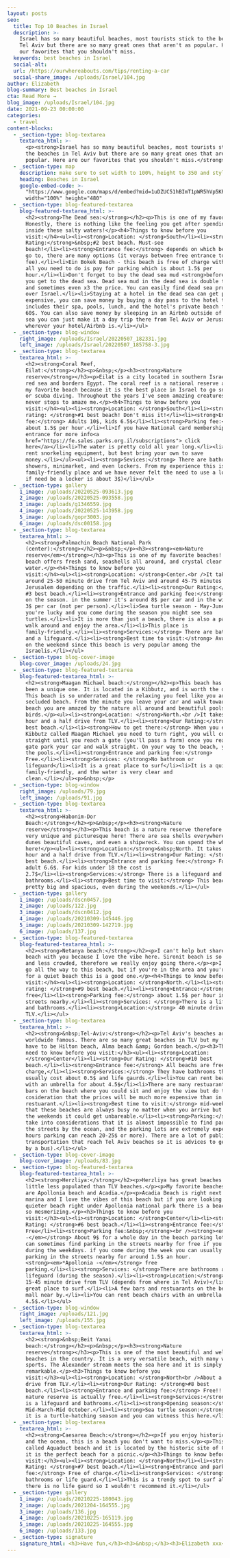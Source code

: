 ```yaml
---
layout: posts
seo:
  title: Top 10 Beaches in Israel
  description: >-
    Israel has so many beautiful beaches, most tourists stick to the beaches in
    Tel Aviv but there are so many great ones that aren't as popular. Here are
    our favorites that you shouldn't miss.
  keywords: best beaches in Israel
  social-alt:
  url: /https://ourwhereabouts.com/tips/renting-a-car
  social-share_image: /uploads/Israel/104.jpg
author: Elizabeth
blog-summary: Best beaches in Israel
cta: Read More →
blog_image: /uploads/Israel/104.jpg
date: 2021-09-23 00:00:00
categories:
  - travel
content-blocks:
  - _section-type: blog-textarea
    textarea_html: >-
      <p><strong>Israel has so many beautiful beaches, most tourists stick to
      the beaches in Tel Aviv but there are so many great ones that aren't as
      popular. Here are our favorites that you shouldn't miss.</strong></p>
  - _section-type: map
    description: make sure to set width to 100%, height to 350 and style to border 2
    heading: Beaches in Israel
    google-embed-code: >-
      "https://www.google.com/maps/d/embed?mid=1uDZUC51hBImT1pWR5hVp5KP5MTQZG9Y&ehbc=2E312F"
      width="100%" height="480"
  - _section-type: blog-featured-textarea
    blog-featured-textarea_html: >-
      <h2><strong>The Dead sea:</strong></h2><p>This is one of my favorites too.
      Honestly, there is nothing like the feeling you get after spending time
      inside these salty waters!</p><h4>Things to know before you
      visit:</h4><ul><li><strong>Location: </strong>South</li><li><strong>Our
      Rating:</strong>&nbsp;#2 best beach. Must-see
      beach!</li><li><strong>Entrance fee:</strong> depends on which beach you
      go to, there are many options (it verays between free entrance to 15$
      fee).</li><li>Ein Bokek Beach - this beach is free of charge with toilets,
      all you need to do is pay for parking which is about 1.5$ per
      hour.</li><li>Don't forget to buy the dead sea mud <strong>before</strong>
      you get to the dead sea. Dead sea mud in the dead sea is double the price
      and sometimes even x3 the price. You can easily find dead sea products all
      over Israel.</li><li>Staying at a hotel in the dead sea can get pretty
      expensive, you can save money by buying a day pass to the hotel that
      includes their spa, pools, lunch, and the hotel's private beach for about
      60$. You can also save money by sleeping in an Airbnb outside of the dead
      sea you can just make it a day trip there from Tel Aviv or Jerusalem or
      wherever your hotel/Airbnb is.</li></ul>
  - _section-type: blog-window
    right_image: /uploads/Israel/20220507_182331.jpg
    left_image: /uploads/Israel/20220507_185758-3.jpg
  - _section-type: blog-textarea
    textarea_html: >-
      <h2><strong>Coral Reef,
      Eilat:</strong></h2><p>&nbsp;</p><h3><strong>Nature
      reserve</strong></h3><p>Eilat is a city located in southern Israel by the
      red sea and borders Egypt. The coral reef is a national reserve and it is
      my favorite beach because it is the best place in Israel to go snorkeling
      or scuba diving. Throughout the years I've seen amazing creatures and it
      never stops to amaze me.</p><h4>Things to know before you
      visit:</h4><ul><li><strong>Location: </strong>South</li><li><strong>Our
      rating: </strong>#1 best beach! Don't miss it!</li><li><strong>Entrance
      fee:</strong> Adults 10$, kids 6.5$</li><li><strong>Parking fee:</strong>
      about 1.5$ per hour.</li><li>If you have National card membership: Free
      entrance for more info<a
      href="https://fe.sales.parks.org.il/subscriptions"> click
      here</a></li><li>The water is pretty cold all year long.</li><li>You can
      rent snorkeling equipment, but best bring your own to save
      money.</li></ul><ul><li><strong>Sevices:</strong> There are bathrooms,
      showers, minimarket, and even lockers. From my experience this is a
      family-friendly place and we have never felt the need to use a locker but
      if need be a locker is about 3$)</li></ul>
  - _section-type: gallery
    1_image: /uploads/20220525-093613.jpg
    2_image: /uploads/20220525-093558.jpg
    3_image: /uploads/g1346559.jpg
    4_image: /uploads/20220525-143958.jpg
    5_image: /uploads/gopr3003.jpg
    6_image: /uploads/dsc00158.jpg
  - _section-type: blog-textarea
    textarea_html: >-
      <h2><strong>Palmachin Beach National Park
      (center):</strong></h2><p>&nbsp;</p><h3><strong><em>Nature
      reserve</em></strong></h3><p>This is one of my favorite beaches! This
      beach offers fresh sand, seashells all around, and crystal clear
      water.</p><h4>Things to know before you
      visit:</h4><ul><li><strong>Location: </strong>Center.<br />​​​​​​It takes
      ​around 25-50 minute drive from Tel Aviv and around 45-75 minutes from
      Jerusalem depending on the traffic.</li><li><strong>Our Rating:</strong>
      #3 best beach.</li><li><strong>Entrance and parking fee:</strong> depends
      on the season. in the summer it's around 8$ per car and in the winter it's
      3$ per car (not per person).</li><li>Sea turtle season - May-June If
      you're lucky and you come during the season you might see sea
      turtles.</li><li>It is more than just a beach, there is also a path to
      walk around and enjoy the area.</li><li>This place is
      family-friendly.</li><li><strong>Services:</strong> There are bathrooms
      and a lifeguard.</li><li><strong>Best time to visit:</strong> Avoid coming
      on the weekend since this beach is very popular among the
      Israelis.</li></ul>
  - _section-type: blog-cover-image
    blog-cover_image: /uploads/24.jpg
  - _section-type: blog-featured-textarea
    blog-featured-textarea_html: >-
      <h2><strong>Maagan Michael beach:</strong></h2><p>This beach has always
      been a unique one. It is located in a Kibbutz, and is worth the drive.
      This beach is so underrated and the relaxing you feel like you are in a
      secluded beach. From the minute you leave your car and walk towards the
      beach you are amazed by the nature all around and beautiful pools with
      birds.</p><ul><li><strong>Location: </strong>North.<br />It takes about an
      hour and a half drive from TLV.</li><li><strong>Our Rating:</strong> #4
      best beach.</li><li><strong>How to get there:</strong> When you enter the
      Kibbutz called Maagan Michael you need to turn right, you will continue
      straight until you reach a gate (you'll pass a farm) once you reach the
      gate park your car and walk straight. On your way to the beach, you'll see
      the pools.</li><li><strong>Entrance and parking fee:</strong>
      Free.</li><li><strong>Services: </strong>No bathroom or
      lifeguard</li><li>It is a great place to surf</li><li>It is a quiet beach,
      family-friendly, and the water is very clear and
      clean.</li></ul><p>&nbsp;</p>
  - _section-type: blog-window
    right_image: /uploads/79.jpg
    left_image: /uploads/91.jpg
  - _section-type: blog-textarea
    textarea_html: >-
      <h2><strong>Habonim-Dor
      Beach:</strong></h2><p>&nbsp;</p><h3><strong>Nature
      reserve</strong></h3><p>This beach is a nature reserve therefore it is
      very unique and picturesque here! There are sea shells everywhere, sand
      dunes beautiful caves, and even a shipwreck. You can spend the whole day
      here!</p><ul><li><strong>Location:</strong>&nbsp;North. It takes around an
      hour and a half drive from TLV.</li><li><strong>Our Rating: </strong>#5
      best beach.</li><li><strong>Entrance and parking fee:</strong> For an
      adult 6.6$. For kids under 18 the cost is
      2.7$</li><li><strong>Services:</strong> There is a lifeguard and
      bathrooms.</li><li><strong>Best time to visit:</strong> This beach is
      pretty big and spacious, even during the weekends.</li></ul>
  - _section-type: gallery
    1_image: /uploads/dscn0457.jpg
    2_image: /uploads/122.jpg
    3_image: /uploads/dscn0412.jpg
    4_image: /uploads/20210309-145446.jpg
    5_image: /uploads/20210309-142719.jpg
    6_image: /uploads/137.jpg
  - _section-type: blog-featured-textarea
    blog-featured-textarea_html: >-
      <h2><strong>Netanya beach:</strong></h2><p>I can't help but share this
      beach with you because I love the vibe here. Sironit beach is so pretty
      and less crowded, therefore we really enjoy going there.</p><p>I wouldn't
      go all the way to this beach, but if you're in the area and you're looking
      for a quiet beach this is a good one.</p><h4>Things to know before you
      visit:</h4><ul><li><strong>Location: </strong>North.</li><li><strong>Our
      rating: </strong>#9 best beach.</li><li><strong>Entrance:</strong>
      free</li><li><strong>Parking fee:</strong> about 1.5$ per hour in the
      streets nearby.</li><li><strong>Services: </strong>There is a lifeguard
      and bathrooms.</li><li><strong>Location:</strong> 40 minute drive from
      TLV.</li></ul>
  - _section-type: blog-textarea
    textarea_html: >-
      <h2><strong>&nbsp;Tel-Aviv:</strong></h2><p>Tel Aviv's beaches are
      worldwide famous. There are so many great beaches in TLV but my favorites
      have to be Hilton beach, Alma beach &amp; Gordon beach.</p><h3>Things you
      need to know before you visit:</h3><ul><li><strong>Location:
      </strong>Center</li><li><strong>Our Rating: </strong>#10 best
      beach.</li><li><strong>Entrance fee:</strong> All beachs are free of
      charge,</li><li><strong>Services:</strong> They have bathrooms that
      usually cost about 0.5$ and life gaurds.</li><li>You can rent beach chairs
      with an umbrella for about 4.5$</li><li>There are many restuarants and
      bars on the beach where you could sit and enjoy the view but do take into
      cosideration that the prices will be much more expensive than in a regular
      restuarant.</li><li><strong>Best time to visit:</strong> mid-week. Do know
      that these beaches are always busy no matter when you arrive but during
      the weekends it could get unbareable.</li><li><strong>Parking:</strong> Do
      take into considerations that it is almost impossible to find parking in
      the streets by the ocean, and the parking lots are extremely expensive (3
      hours parking can reach 20-25$ or more). There are a lot of public
      transportation that reach Tel Aviv beaches so it is advices to get there
      by a bus).</li></ul>
  - _section-type: blog-cover-image
    blog-cover_image: /uploads/83.jpg
  - _section-type: blog-featured-textarea
    blog-featured-textarea_html: >-
      <h2><strong>Herzliya:</strong></h2><p>Herzliya has great beaches and is a
      little less populated than TLV beaches.</p><p>My favorite beaches there
      are Apollonia beach and Acadia.</p><p>Acadia Beach is right next to the
      marina and I love the vibes of this beach but if you are looking for a
      quieter beach right under Apollonia national park there is a beach that is
      so mesmerizing.</p><h3>Things to know before you
      visit:</h3><ul><li><strong>Location: </strong>Center</li><li><strong>Our
      Rating: </strong>#6 best beach.</li><li><strong>Entrance fee:</strong>
      Free</li><li><strong>Parking fee:&nbsp;</strong><br /><strong><em>*Acadia
      -</em></strong> About 9$ for a whole day in the beach parking lot but you
      can sometimes find parking in the streets nearby for free if you come
      during the weekdays. if you come during the week you can usually find
      parking in the streets nearby for around 1.5$ an hour.
      <strong><em>*Apollonia -</em></strong> free
      parking.</li><li><strong>Services: </strong>There are bathrooms and
      lifeguard (during the season).</li><li><strong>Location:</strong> just a
      15-45 minute drive from TLV (depends from where in Tel Aviv)</li><li>A
      great place to surf.</li><li>A few bars and restuarants on the beach and a
      mall near by.</li><li>You can rent beach chairs with an umbrella for about
      4.5$.</li></ul>
  - _section-type: blog-window
    right_image: /uploads/121.jpg
    left_image: /uploads/155.jpg
  - _section-type: blog-textarea
    textarea_html: >-
      <h2><strong>&nbsp;Beit Yanai
      beach:</strong></h2><p>&nbsp;</p><h3><strong>Nature
      reserve</strong></h3><p>This is one of the most beautiful and well-kept
      beaches in the country. It is a very versatile beach, with many water
      sports. The Alexander stream meets the sea here and it is simply
      remarkable.</p><h3>Things to know before you
      visit:</h3><ul><li><strong>Location: </strong>North<br />About a 45-minute
      drive from TLV.</li><li><strong>Our Rating: </strong>#8 best
      beach.</li><li><strong>Entrance and parking fee:</strong> Free!! Yes, This
      nature reserve is actually free.</li><li><strong>Services:</strong> There
      is a lifeguard and bathrooms.</li><li><strong>Opening season:</strong>
      Mid-March-Mid October.</li><li><strong>Sea turtle season:</strong> August
      it is a turtle-hatching season and you can witness this here.</li></ul>
  - _section-type: blog-textarea
    textarea_html: >-
      <h2><strong>Caesarea Beach:</strong></h2><p>If you enjoy historic ruins
      and the ocean, this is a beach you don't want to miss.</p><p>This beach is
      called Aquaduct beach and it is located by the historic site of Caesarea
      it is the perfect beach for a picnic.</p><h3>Things to know before you
      visit:</h3><ul><li><strong>Location: </strong>North</li><li><strong>Our
      Rating: </strong>#7 best beach.</li><li><strong>Entrance and parking
      fee:</strong> Free of charge.</li><li><strong>Services: </strong>No
      bathrooms or life guard.</li><li>This is a trendy spot to surf although
      there is no life gaurd so I wouldn't recommend it.</li></ul>
  - _section-type: gallery
    1_image: /uploads/20210225-180043.jpg
    2_image: /uploads/2021204-164555.jpg
    3_image: /uploads/136.jpg
    4_image: /uploads/20210225-165119.jpg
    5_image: /uploads/20210225-164555.jpg
    6_image: /uploads/133.jpg
  - _section-type: signature
    signature_html: <h3>Have fun,</h3><h3>&nbsp;</h3><h3>Elizabeth xxx</h3>
---
```

